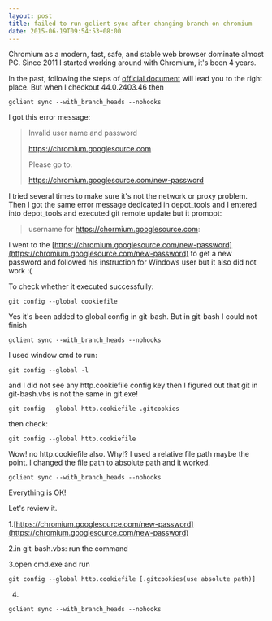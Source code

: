 ```yaml
---
layout: post
title: failed to run gclient sync after changing branch on chromium
date: 2015-06-19T09:54:53+08:00
---
```

Chromium as a modern, fast, safe, and stable web browser dominate almost PC.
Since 2011 I started working around with Chromium, it's been 4 years.

In the past, following the steps of [official document](http://dev.chromium.org/developers/how-tos/get-the-code) will lead you to the right place. But when I checkout 44.0.2403.46 then

    gclient sync --with_branch_heads --nohooks

I got this error message:

>Invalid user name and password
>
>https://chromium.googlesource.com
>
>Please go to.
>
>https://chromium.googlesource.com/new-password

I tried several times to make sure it's not the network or proxy problem. Then I got the same error message dedicated in depot_tools and I entered into depot_tools and executed git remote update but it promopt:

>username for https://chormium.googlesource.com:
>

I went to the [https://chromium.googlesource.com/new-password](https://chromium.googlesource.com/new-password) to get a new password and followed his instruction for Windows user but it also did not work :(

To check whether it executed successfully:

    git config --global cookiefile

Yes it's been added to global config in git-bash. But in git-bash I could not finish

    gclient sync --with_branch_heads --nohooks

I used window cmd to run:

    git config --global -l

and I did not see any http.cookiefile config key then I figured out that git in git-bash.vbs is not the same in git.exe!

    git config --global http.cookiefile .gitcookies

then check:

    git config --global http.cookiefile

Wow! no http.cookiefile also. Why!? I used a relative file path maybe the point. I changed the file path to absolute path and it worked.

    gclient sync --with_branch_heads --nohooks

Everything is OK!

Let's review it.

1.[https://chromium.googlesource.com/new-password](https://chromium.googlesource.com/new-password)

2.in git-bash.vbs: run the command

3.open cmd.exe and run

    git config --global http.cookiefile [.gitcookies(use absolute path)]

4.

    gclient sync --with_branch_heads --nohooks
